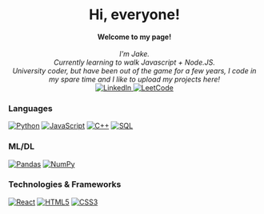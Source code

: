 <h1 align="center">Hi, everyone!</h1>

<p align="center">
    <b>Welcome to my page!</b><br><br>
    <i>
        I'm Jake.<br>
        Currently learning to walk Javascript + Node.JS.<br>
        University coder, but have been out of the game for a few years, I code in my spare time and I like to upload my projects here!
    </i><br>
    <a href="https://www.linkedin.com/in/jacob-ray-cs/">
        <img src="https://img.shields.io/badge/LinkedIn-blue?style=flat-square&logo=linkedin" alt="LinkedIn">
    </a>
    </a>
    <a href="https://leetcode.com/user5783Da/">
        <img src="https://img.shields.io/badge/LeetCode-blue?style=flat-square&logo=LeetCode" alt="LeetCode">
    </a>
</p>

### Languages
[![Python](https://img.shields.io/badge/python-black?style=for-the-badge&logo=python)](https://github.com/jakeray)
[![JavaScript](https://img.shields.io/badge/javascript-black?style=for-the-badge&logo=javascript)](https://github.com/jakeray)
[![C++](https://img.shields.io/badge/c++-black?style=for-the-badge&logo=cplusplus)](https://github.com/jakeray)
[![SQL](https://img.shields.io/badge/sql-black?style=for-the-badge&logo=mysql)](https://github.com/jakeray)

### ML/DL
[![Pandas](https://img.shields.io/badge/pandas-black?style=for-the-badge&logo=pandas)](https://github.com/jakeray)
[![NumPy](https://img.shields.io/badge/numpy-black?style=for-the-badge&logo=numpy)](https://github.com/jakeray)


### Technologies & Frameworks
[![React](https://img.shields.io/badge/react-black?style=for-the-badge&logo=react)](https://github.com/jakeray)
[![HTML5](https://img.shields.io/badge/html5-black?style=for-the-badge&logo=html5)](https://github.com/jakeray)
[![CSS3](https://img.shields.io/badge/css3-black?style=for-the-badge&logo=css3)](https://github.com/jakeray)
